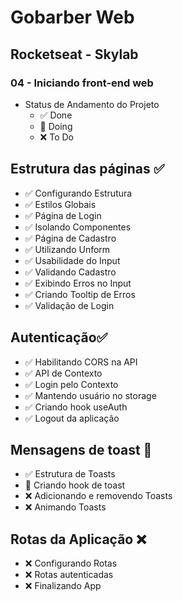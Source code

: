 # Gobarber Web
## Rocketseat - Skylab
### 04 - Iniciando front-end web
- Status de Andamento do Projeto
  - ✅ Done
  - 📍 Doing
  - ❌ To Do

## Estrutura das páginas ✅
* ✅   Configurando Estrutura
* ✅   Estilos Globais
* ✅   Página de Login
* ✅   Isolando Componentes
* ✅   Página de Cadastro
* ✅   Utilizando Unform
* ✅   Usabilidade do Input
* ✅   Validando Cadastro
* ✅   Exibindo Erros no Input
* ✅   Criando Tooltip de Erros
* ✅   Validação de Login

## Autenticação✅
* ✅  Habilitando CORS na API
* ✅  API de Contexto
* ✅  Login pelo Contexto
* ✅  Mantendo usuário no storage
* ✅  Criando hook useAuth
* ✅  Logout da aplicação

## Mensagens de toast 📍
* ✅  Estrutura de Toasts
* 📍  Criando hook de toast
* ❌  Adicionando e removendo Toasts
* ❌  Animando Toasts

## Rotas da Aplicação ❌
* ❌   Configurando Rotas
* ❌   Rotas autenticadas
* ❌   Finalizando App
